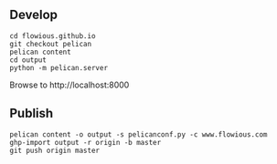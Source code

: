 ## Develop
```
cd flowious.github.io
git checkout pelican
pelican content
cd output
python -m pelican.server
```
Browse to http://localhost:8000

## Publish
```
pelican content -o output -s pelicanconf.py -c www.flowious.com
ghp-import output -r origin -b master
git push origin master
```
